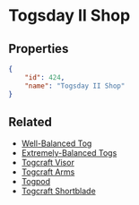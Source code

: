 # Togsday II Shop

<no description available>

## Properties

```json
{
    "id": 424,
    "name": "Togsday II Shop"
}
```

## Related

- [Well-Balanced Tog](../items/22058-well-balanced-tog.md)
- [Extremely-Balanced Togs](../items/22059-extremely-balanced-togs.md)
- [Togcraft Visor](../items/22060-togcraft-visor.md)
- [Togcraft Arms](../items/22061-togcraft-arms.md)
- [Togpod](../items/22062-togpod.md)
- [Togcraft Shortblade](../items/22063-togcraft-shortblade.md)

